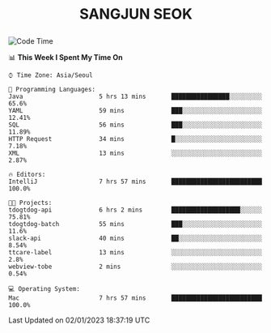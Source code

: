 <h1>
 <p align="center">
   SANGJUN SEOK
 </p>
</h1>

<!--START_SECTION:waka-->
![Code Time](http://img.shields.io/badge/Code%20Time-2%2C132%20hrs%2033%20mins-blue)

📊 **This Week I Spent My Time On** 

```text
⌚︎ Time Zone: Asia/Seoul

💬 Programming Languages: 
Java                     5 hrs 13 mins       ████████████████░░░░░░░░░   65.6% 
YAML                     59 mins             ███░░░░░░░░░░░░░░░░░░░░░░   12.41% 
SQL                      56 mins             ███░░░░░░░░░░░░░░░░░░░░░░   11.89% 
HTTP Request             34 mins             █░░░░░░░░░░░░░░░░░░░░░░░░   7.18% 
XML                      13 mins             ░░░░░░░░░░░░░░░░░░░░░░░░░   2.87%

🔥 Editors: 
IntelliJ                 7 hrs 57 mins       █████████████████████████   100.0%

🐱‍💻 Projects: 
tdogtdog-api             6 hrs 2 mins        ███████████████████░░░░░░   75.81% 
tdogtdog-batch           55 mins             ███░░░░░░░░░░░░░░░░░░░░░░   11.6% 
slack-api                40 mins             ██░░░░░░░░░░░░░░░░░░░░░░░   8.54% 
ttcare-label             13 mins             ░░░░░░░░░░░░░░░░░░░░░░░░░   2.8% 
webview-tobe             2 mins              ░░░░░░░░░░░░░░░░░░░░░░░░░   0.54%

💻 Operating System: 
Mac                      7 hrs 57 mins       █████████████████████████   100.0%

```


 Last Updated on 02/01/2023 18:37:19 UTC
<!--END_SECTION:waka-->
